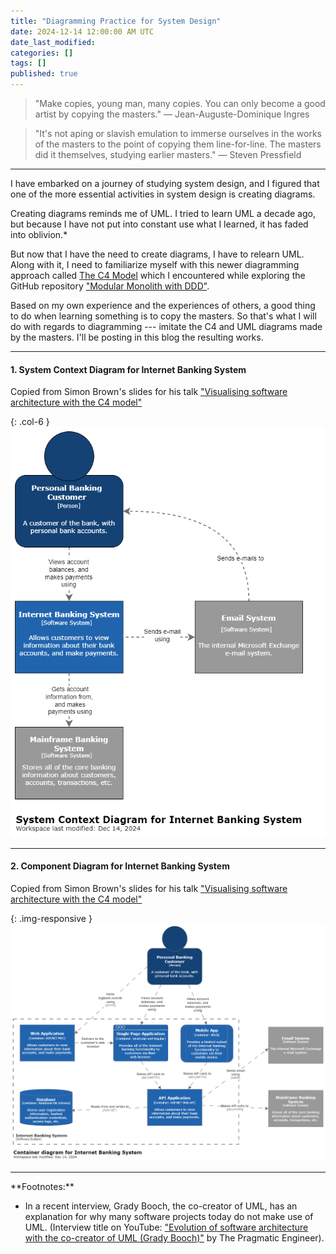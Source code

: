 ```yaml
---
title: "Diagramming Practice for System Design"
date: 2024-12-14 12:00:00 AM UTC
date_last_modified: 
categories: []
tags: []
published: true
---
```


> "Make copies, young man, many copies. You can only become a good artist by copying the masters." — Jean-Auguste-Dominique Ingres

> "It's not aping or slavish emulation to immerse ourselves in the works of the masters to the point of copying them line-for-line. The masters did it themselves, studying earlier masters." — Steven Pressfield

--------


I have embarked on a journey of studying system design, and I figured that one of the more essential activities in system design is creating diagrams.

Creating diagrams reminds me of UML. I tried to learn UML a decade ago, but because I have not put into constant use what I learned, it has faded into oblivion.*

But now that I have the need to create diagrams, I have to relearn UML. Along with it, I need to familiarize myself with this newer diagramming approach called [The C4 Model](https://c4model.com/) which I encountered while exploring the GitHub repository ["Modular Monolith with DDD"](https://github.com/kgrzybek/modular-monolith-with-ddd). 

Based on my own experience and the experiences of others, a good thing to do when learning something is to copy the masters. So that's what I will do with regards to diagramming --- imitate the C4 and UML diagrams made by the masters. I'll be posting in this blog the resulting works.

--------

#### 1. System Context Diagram for Internet Banking System

Copied from Simon Brown's slides for his talk ["Visualising software architecture with the C4 model"](https://www.youtube.com/watch?v=x2-rSnhpw0g)


{: .col-6 }
![System Context Diagram for Internet Banking System](/assets/img/blog/2024/2024-12-12-system-context-diagram-for-internet-banking-system.png)

--------


#### 2. Component Diagram for Internet Banking System

Copied from Simon Brown's slides for his talk ["Visualising software architecture with the C4 model"](https://www.youtube.com/watch?v=x2-rSnhpw0g)

{: .img-responsive }
![Component Diagram for Internet Banking System](/assets/img/blog/2024/2024-12-14-container-diagram-for-internet-banking-system.png)


--------

<div class="small" markdown=1>
**Footnotes:**

* In a recent interview, Grady Booch, the co-creator of UML, has an explanation for why many software projects today do not make use of UML. (Interview title on YouTube: ["Evolution of software architecture with the co-creator of UML (Grady Booch)"](https://www.youtube.com/watch?v=u7WaC429YcU&t=4873s) by The Pragmatic Engineer).
</div>